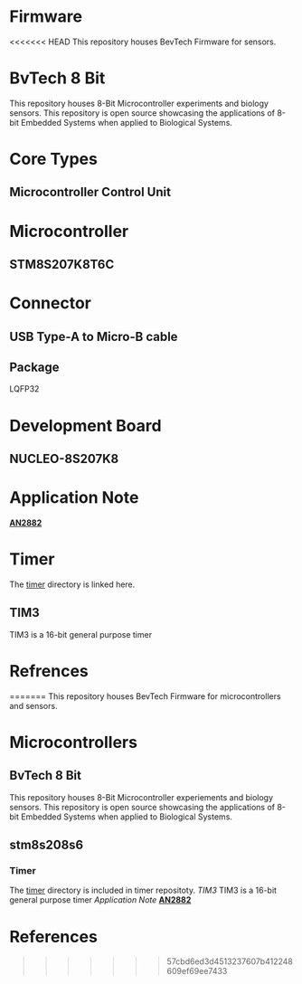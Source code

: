 # Firmware
<<<<<<< HEAD
This repository houses BevTech Firmware for sensors.
# BvTech 8 Bit
This repository houses 8-Bit Microcontroller experiments and biology sensors. This repository is open source showcasing the applications of 8-bit Embedded Systems when applied to Biological Systems.
# Core Types
## Microcontroller Control Unit
# Microcontroller
## STM8S207K8T6C
# Connector
## USB Type-A to Micro-B cable
## Package
LQFP32
# Development Board
## NUCLEO-8S207K8
# Application Note
**[AN2882](https://www.st.com/resource/en/application_note/an2822-stm8s-and-stm8a-high-speed-internal-oscillator-calibration-stmicroelectronics.pdf)**
# Timer
The [timer](https://github.com/beverlymedtech/firmware/tree/main/timer) directory is linked here.


## TIM3
TIM3 is a 16-bit general purpose timer

# Refrences
=======
This repository houses BevTech Firmware for microcontrollers and sensors.
# Microcontrollers
## BvTech 8 Bit
This repository houses 8-Bit Microcontroller experiements and biology sensors. This repository is open source showcasing the applications of 8-bit Embedded Systems when applied to Biological Systems.
## stm8s208s6
### Timer
The [timer](https://github.com/beverlymedtech/firmware/tree/main/timer) directory is included in timer repositoty.
*TIM3*
TIM3 is a 16-bit general purpose timer 
*Application Note*
**[AN2882](https://www.st.com/resource/en/application_note/an2822-stm8s-and-stm8a-high-speed-internal-oscillator-calibration-stmicroelectronics.pdf)**
# References
>>>>>>> 57cbd6ed3d4513237607b412248609ef69ee7433
